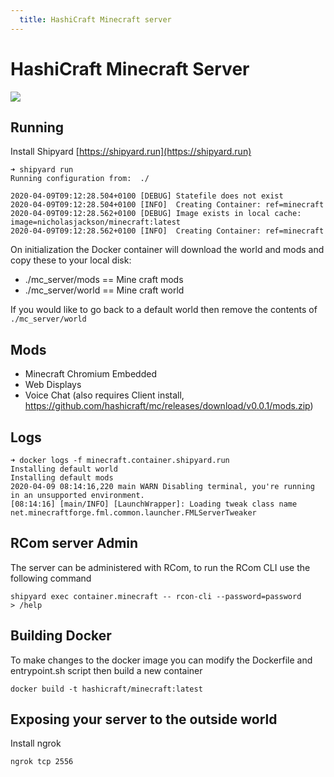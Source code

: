 ```yaml
---
  title: HashiCraft Minecraft server
---
```


# HashiCraft Minecraft Server

![](./images/hashicraft_logo.png)

## Running
Install Shipyard [https://shipyard.run](https://shipyard.run)

```
➜ shipyard run
Running configuration from:  ./

2020-04-09T09:12:28.504+0100 [DEBUG] Statefile does not exist
2020-04-09T09:12:28.504+0100 [INFO]  Creating Container: ref=minecraft
2020-04-09T09:12:28.562+0100 [DEBUG] Image exists in local cache: image=nicholasjackson/minecraft:latest
2020-04-09T09:12:28.562+0100 [INFO]  Creating Container: ref=minecraft
```

On initialization the Docker container will download the world and mods and copy these to your local disk:

* ./mc_server/mods == Mine craft mods
* ./mc_server/world == Mine craft world

If you would like to go back to a  default world then remove the contents of `./mc_server/world`

## Mods
* Minecraft Chromium Embedded
* Web Displays
* Voice Chat (also requires Client install, https://github.com/hashicraft/mc/releases/download/v0.0.1/mods.zip)

## Logs

```
➜ docker logs -f minecraft.container.shipyard.run
Installing default world
Installing default mods
2020-04-09 08:14:16,220 main WARN Disabling terminal, you're running in an unsupported environment.
[08:14:16] [main/INFO] [LaunchWrapper]: Loading tweak class name net.minecraftforge.fml.common.launcher.FMLServerTweaker
```

## RCom server Admin
The server can be administered with RCom, to run the RCom CLI use the following command

```
shipyard exec container.minecraft -- rcon-cli --password=password
> /help
```

## Building Docker
To make changes to the docker image you can modify the Dockerfile and entrypoint.sh script then build a new container

```
docker build -t hashicraft/minecraft:latest
```

## Exposing your server to the outside world
Install ngrok

```
ngrok tcp 2556
```